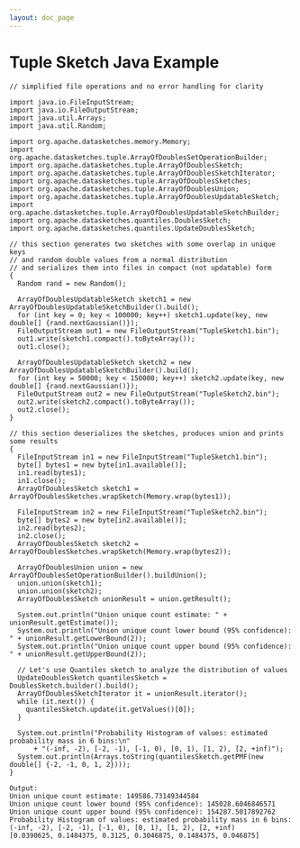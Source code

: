 ```yaml
---
layout: doc_page
---
```

<!--
    Licensed to the Apache Software Foundation (ASF) under one
    or more contributor license agreements.  See the NOTICE file
    distributed with this work for additional information
    regarding copyright ownership.  The ASF licenses this file
    to you under the Apache License, Version 2.0 (the
    "License"); you may not use this file except in compliance
    with the License.  You may obtain a copy of the License at

      http://www.apache.org/licenses/LICENSE-2.0

    Unless required by applicable law or agreed to in writing,
    software distributed under the License is distributed on an
    "AS IS" BASIS, WITHOUT WARRANTIES OR CONDITIONS OF ANY
    KIND, either express or implied.  See the License for the
    specific language governing permissions and limitations
    under the License.
-->
# Tuple Sketch Java Example

    // simplified file operations and no error handling for clarity

    import java.io.FileInputStream;
    import java.io.FileOutputStream;
    import java.util.Arrays;
    import java.util.Random;

    import org.apache.datasketches.memory.Memory;
    import org.apache.datasketches.tuple.ArrayOfDoublesSetOperationBuilder;
    import org.apache.datasketches.tuple.ArrayOfDoublesSketch;
    import org.apache.datasketches.tuple.ArrayOfDoublesSketchIterator;
    import org.apache.datasketches.tuple.ArrayOfDoublesSketches;
    import org.apache.datasketches.tuple.ArrayOfDoublesUnion;
    import org.apache.datasketches.tuple.ArrayOfDoublesUpdatableSketch;
    import org.apache.datasketches.tuple.ArrayOfDoublesUpdatableSketchBuilder;
    import org.apache.datasketches.quantiles.DoublesSketch;
    import org.apache.datasketches.quantiles.UpdateDoublesSketch;

    // this section generates two sketches with some overlap in unique keys
    // and random double values from a normal distribution
    // and serializes them into files in compact (not updatable) form
    {
      Random rand = new Random();

      ArrayOfDoublesUpdatableSketch sketch1 = new ArrayOfDoublesUpdatableSketchBuilder().build();
      for (int key = 0; key < 100000; key++) sketch1.update(key, new double[] {rand.nextGaussian()});
      FileOutputStream out1 = new FileOutputStream("TupleSketch1.bin");
      out1.write(sketch1.compact().toByteArray());
      out1.close();

      ArrayOfDoublesUpdatableSketch sketch2 = new ArrayOfDoublesUpdatableSketchBuilder().build();
      for (int key = 50000; key < 150000; key++) sketch2.update(key, new double[] {rand.nextGaussian()});
      FileOutputStream out2 = new FileOutputStream("TupleSketch2.bin");
      out2.write(sketch2.compact().toByteArray());
      out2.close();
    }

    // this section deserializes the sketches, produces union and prints some results
    {
      FileInputStream in1 = new FileInputStream("TupleSketch1.bin");
      byte[] bytes1 = new byte[in1.available()];
      in1.read(bytes1);
      in1.close();
      ArrayOfDoublesSketch sketch1 = ArrayOfDoublesSketches.wrapSketch(Memory.wrap(bytes1));

      FileInputStream in2 = new FileInputStream("TupleSketch2.bin");
      byte[] bytes2 = new byte[in2.available()];
      in2.read(bytes2);
      in2.close();
      ArrayOfDoublesSketch sketch2 = ArrayOfDoublesSketches.wrapSketch(Memory.wrap(bytes2));

      ArrayOfDoublesUnion union = new ArrayOfDoublesSetOperationBuilder().buildUnion();
      union.union(sketch1);
      union.union(sketch2);
      ArrayOfDoublesSketch unionResult = union.getResult();

      System.out.println("Union unique count estimate: " + unionResult.getEstimate());
      System.out.println("Union unique count lower bound (95% confidence): " + unionResult.getLowerBound(2));
      System.out.println("Union unique count upper bound (95% confidence): " + unionResult.getUpperBound(2));

      // Let's use Quantiles sketch to analyze the distribution of values
      UpdateDoublesSketch quantilesSketch = DoublesSketch.builder().build();
      ArrayOfDoublesSketchIterator it = unionResult.iterator();
      while (it.next()) {
        quantilesSketch.update(it.getValues()[0]);
      }

      System.out.println("Probability Histogram of values: estimated probability mass in 6 bins:\n"
          + "(-inf, -2), [-2, -1), [-1, 0), [0, 1), [1, 2), [2, +inf)");
      System.out.println(Arrays.toString(quantilesSketch.getPMF(new double[] {-2, -1, 0, 1, 2})));
    }

    Output:
    Union unique count estimate: 149586.73149344584
    Union unique count lower bound (95% confidence): 145028.6046846571
    Union unique count upper bound (95% confidence): 154287.5017892762
    Probability Histogram of values: estimated probability mass in 6 bins:
    (-inf, -2), [-2, -1), [-1, 0), [0, 1), [1, 2), [2, +inf)
    [0.0390625, 0.1484375, 0.3125, 0.3046875, 0.1484375, 0.046875]
